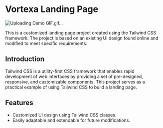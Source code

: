 # Vortexa Landing Page

![Uploading Demo GIF.gif…]()


This is a customized landing page project created using the Tailwind CSS framework. The project is based on an existing UI design found online and modified to meet specific requirements.

## Introduction

Tailwind CSS is a utility-first CSS framework that enables rapid development of web interfaces by providing a set of pre-designed, responsive, and customizable components. This project serves as a practical example of using Tailwind CSS to build a landing page.

## Features

- Customized UI design using Tailwind CSS classes.
- Easily adaptable and extendable for future modifications.

